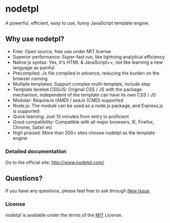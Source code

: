 nodetpl
===

A powerful, efficient, easy to use, funny JavaScript template engine.

## Why use nodetpl?

  * Free: Open source, free use under MIT license
  * Superior performance: Super-fast run, like lightning analytical efficiency
  * Native js syntax: Yes, it's HTML & JavaScript++, not like learning a new language as painful
  * Precompiled: Js file compiled in advance, reducing the burden on the browser running
  * Multiple templates: Support complex multi-template, include step
  * Template leveled CSS/JS: Original CSS / JS with the package mechanism, independent of the template can have its own CSS / JS
  * Modular: RequireJs (AMD) / seaJs (CMD) supported
  * Node.js: The module can be used as a node.js package, and Express.js is supported
  * Quick learning: Just 10 minutes from entry to proficient
  * Good compatibility: Compatible with all major browsers, IE, Firefox, Chrome, Safari etc
  * High praised: More than 200+ sites choose nodetpl as the template engine


### Detailed documentation

  Go to the official site: <http://www.nodetpl.com/>

## Questions?

If you have any questions, please feel free to ask through [New Issue](https://github.com/pillys/nodetpl/issues/new).

### License

  nodetpl is available under the terms of the [MIT](LICENSE) License.
